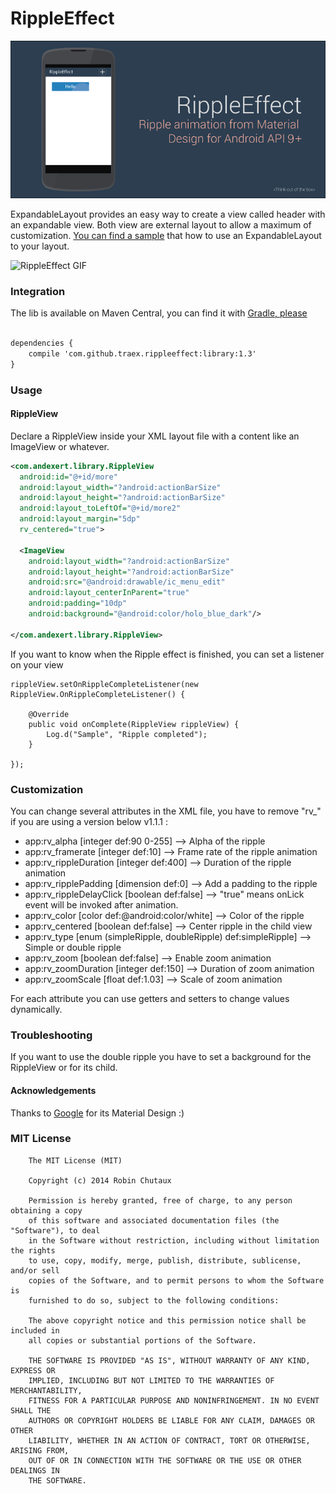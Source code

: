 RippleEffect
================

![RippleEffect](https://github.com/traex/RippleEffect/blob/master/header.png)

ExpandableLayout provides an easy way to create a view called header with an expandable view. Both view are external layout to allow a maximum of customization. [You can find a sample](https://github.com/traex/ExpandableLayout/blob/master/sample/) that how to use an ExpandableLayout to your layout.

![RippleEffect GIF](https://github.com/traex/RippleEffect/blob/master/demo.gif)

### Integration
The lib is available on Maven Central, you can find it with [Gradle, please](http://gradleplease.appspot.com/#rippleeffect)

``` xml

dependencies {
    compile 'com.github.traex.rippleeffect:library:1.3'
}

```

### Usage

#### RippleView

Declare a RippleView inside your XML layout file with a content like an ImageView or whatever.

``` xml
<com.andexert.library.RippleView
  android:id="@+id/more"
  android:layout_width="?android:actionBarSize"
  android:layout_height="?android:actionBarSize"
  android:layout_toLeftOf="@+id/more2"
  android:layout_margin="5dp"
  rv_centered="true">

  <ImageView
    android:layout_width="?android:actionBarSize"
    android:layout_height="?android:actionBarSize"
    android:src="@android:drawable/ic_menu_edit"
    android:layout_centerInParent="true"
    android:padding="10dp"
    android:background="@android:color/holo_blue_dark"/>

</com.andexert.library.RippleView>
```

If you want to know when the Ripple effect is finished, you can set a listener on your view
```
rippleView.setOnRippleCompleteListener(new RippleView.OnRippleCompleteListener() {

    @Override
    public void onComplete(RippleView rippleView) {
        Log.d("Sample", "Ripple completed");
    }

});
```

### Customization

You can change several attributes in the XML file, you have to remove "rv_" if you are using a version below v1.1.1 :

* app:rv_alpha [integer def:90 0-255] --> Alpha of the ripple
* app:rv_framerate [integer def:10] --> Frame rate of the ripple animation
* app:rv_rippleDuration [integer def:400] --> Duration of the ripple animation
* app:rv_ripplePadding [dimension def:0] --> Add a padding to the ripple
* app:rv_rippleDelayClick [boolean def:false] --> "true" means onLick event will be invoked after animation.
* app:rv_color [color def:@android:color/white] --> Color of the ripple
* app:rv_centered [boolean def:false] --> Center ripple in the child view
* app:rv_type [enum (simpleRipple, doubleRipple) def:simpleRipple] --> Simple or double ripple
* app:rv_zoom [boolean def:false] --> Enable zoom animation
* app:rv_zoomDuration [integer def:150] --> Duration of zoom animation
* app:rv_zoomScale [float def:1.03] --> Scale of zoom animation

For each attribute you can use getters and setters to change values dynamically.

### Troubleshooting

If you want to use the double ripple you have to set a background for the RippleView or for its child.

#### Acknowledgements

Thanks to [Google](https://www.google.com/design/spec/material-design/introduction.html) for its Material Design :)

### MIT License

```
    The MIT License (MIT)

    Copyright (c) 2014 Robin Chutaux

    Permission is hereby granted, free of charge, to any person obtaining a copy
    of this software and associated documentation files (the "Software"), to deal
    in the Software without restriction, including without limitation the rights
    to use, copy, modify, merge, publish, distribute, sublicense, and/or sell
    copies of the Software, and to permit persons to whom the Software is
    furnished to do so, subject to the following conditions:

    The above copyright notice and this permission notice shall be included in
    all copies or substantial portions of the Software.

    THE SOFTWARE IS PROVIDED "AS IS", WITHOUT WARRANTY OF ANY KIND, EXPRESS OR
    IMPLIED, INCLUDING BUT NOT LIMITED TO THE WARRANTIES OF MERCHANTABILITY,
    FITNESS FOR A PARTICULAR PURPOSE AND NONINFRINGEMENT. IN NO EVENT SHALL THE
    AUTHORS OR COPYRIGHT HOLDERS BE LIABLE FOR ANY CLAIM, DAMAGES OR OTHER
    LIABILITY, WHETHER IN AN ACTION OF CONTRACT, TORT OR OTHERWISE, ARISING FROM,
    OUT OF OR IN CONNECTION WITH THE SOFTWARE OR THE USE OR OTHER DEALINGS IN
    THE SOFTWARE.
```
